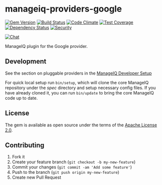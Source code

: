 # manageiq-providers-google

[![Gem Version](https://badge.fury.io/rb/manageiq-providers-google.svg)](http://badge.fury.io/rb/manageiq-providers-google)
[![Build Status](https://travis-ci.org/ManageIQ/manageiq-providers-google.svg?branch=master)](https://travis-ci.org/ManageIQ/manageiq-providers-google)
[![Code Climate](https://codeclimate.com/github/ManageIQ/manageiq-providers-google.svg)](https://codeclimate.com/github/ManageIQ/manageiq-providers-google)
[![Test Coverage](https://codeclimate.com/github/ManageIQ/manageiq-providers-google/badges/coverage.svg)](https://codeclimate.com/github/ManageIQ/manageiq-providers-google/coverage)
[![Dependency Status](https://gemnasium.com/ManageIQ/manageiq-providers-google.svg)](https://gemnasium.com/ManageIQ/manageiq-providers-google)
[![Security](https://hakiri.io/github/ManageIQ/manageiq-providers-google/master.svg)](https://hakiri.io/github/ManageIQ/manageiq-providers-google/master)

[![Chat](https://badges.gitter.im/Join%20Chat.svg)](https://gitter.im/ManageIQ/manageiq-providers-google?utm_source=badge&utm_medium=badge&utm_campaign=pr-badge&utm_content=badge)

ManageIQ plugin for the Google provider.

## Development

See the section on pluggable providers in the [ManageIQ Developer Setup](http://manageiq.org/docs/guides/developer_setup)

For quick local setup run `bin/setup`, which will clone the core ManageIQ repository under the *spec* directory and setup necessary config files. If you have already cloned it, you can run `bin/update` to bring the core ManageIQ code up to date.

## License

The gem is available as open source under the terms of the [Apache License 2.0](http://www.apache.org/licenses/LICENSE-2.0).

## Contributing

1. Fork it
2. Create your feature branch (`git checkout -b my-new-feature`)
3. Commit your changes (`git commit -am 'Add some feature'`)
4. Push to the branch (`git push origin my-new-feature`)
5. Create new Pull Request
